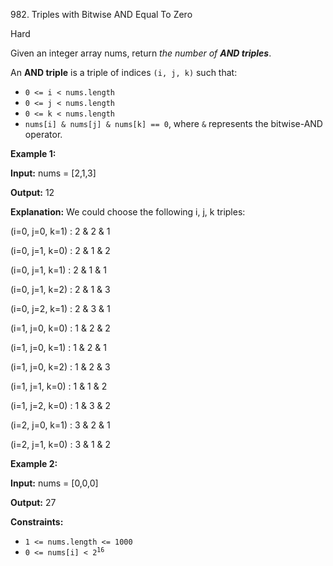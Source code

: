 982\. Triples with Bitwise AND Equal To Zero

Hard

Given an integer array nums, return _the number of **AND triples**_.

An **AND triple** is a triple of indices `(i, j, k)` such that:

*   `0 <= i < nums.length`
*   `0 <= j < nums.length`
*   `0 <= k < nums.length`
*   `nums[i] & nums[j] & nums[k] == 0`, where `&` represents the bitwise-AND operator.

**Example 1:**

**Input:** nums = [2,1,3]

**Output:** 12

**Explanation:** We could choose the following i, j, k triples:

(i=0, j=0, k=1) : 2 & 2 & 1

(i=0, j=1, k=0) : 2 & 1 & 2

(i=0, j=1, k=1) : 2 & 1 & 1

(i=0, j=1, k=2) : 2 & 1 & 3

(i=0, j=2, k=1) : 2 & 3 & 1

(i=1, j=0, k=0) : 1 & 2 & 2

(i=1, j=0, k=1) : 1 & 2 & 1

(i=1, j=0, k=2) : 1 & 2 & 3

(i=1, j=1, k=0) : 1 & 1 & 2

(i=1, j=2, k=0) : 1 & 3 & 2

(i=2, j=0, k=1) : 3 & 2 & 1

(i=2, j=1, k=0) : 3 & 1 & 2

**Example 2:**

**Input:** nums = [0,0,0]

**Output:** 27

**Constraints:**

*   `1 <= nums.length <= 1000`
*   <code>0 <= nums[i] < 2<sup>16</sup></code>